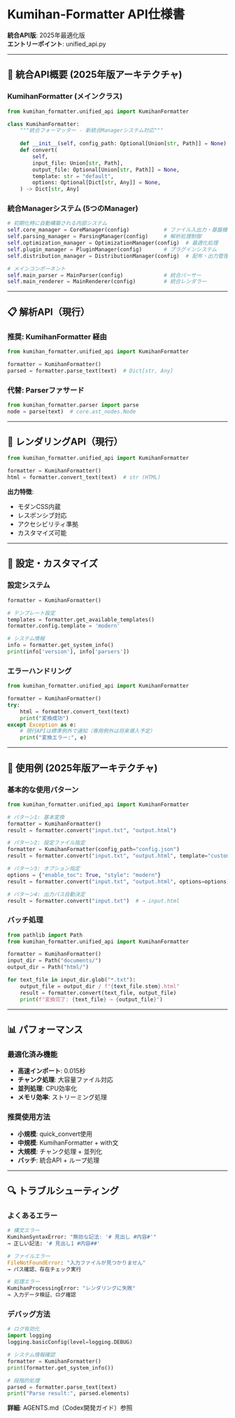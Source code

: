 # Kumihan-Formatter API仕様書

**統合API版**: 2025年最適化版  
**エントリーポイント**: unified_api.py

---

## 🎯 統合API概要 (2025年版アーキテクチャ)

### KumihanFormatter (メインクラス)
```python
from kumihan_formatter.unified_api import KumihanFormatter

class KumihanFormatter:
    """統合フォーマッター - 新統合Managerシステム対応"""
    
    def __init__(self, config_path: Optional[Union[str, Path]] = None)
    def convert(
        self,
        input_file: Union[str, Path],
        output_file: Optional[Union[str, Path]] = None,
        template: str = "default",
        options: Optional[Dict[str, Any]] = None,
    ) -> Dict[str, Any]
```

### 統合Managerシステム (5つのManager)
```python
# 初期化時に自動構築される内部システム
self.core_manager = CoreManager(config)           # ファイル入出力・基盤機能
self.parsing_manager = ParsingManager(config)     # 解析処理制御
self.optimization_manager = OptimizationManager(config)  # 最適化処理
self.plugin_manager = PluginManager(config)       # プラグインシステム
self.distribution_manager = DistributionManager(config)  # 配布・出力管理

# メインコンポーネント
self.main_parser = MainParser(config)             # 統合パーサー
self.main_renderer = MainRenderer(config)         # 統合レンダラー
```

---

## 📋 解析API（現行）

### 推奨: KumihanFormatter 経由
```python
from kumihan_formatter.unified_api import KumihanFormatter

formatter = KumihanFormatter()
parsed = formatter.parse_text(text)  # Dict[str, Any]
```

### 代替: Parserファサード
```python
from kumihan_formatter.parser import parse
node = parse(text)  # core.ast_nodes.Node
```

---

## 🎨 レンダリングAPI（現行）
```python
from kumihan_formatter.unified_api import KumihanFormatter

formatter = KumihanFormatter()
html = formatter.convert_text(text)  # str (HTML)
```

**出力特徴**:
- モダンCSS内蔵
- レスポンシブ対応
- アクセシビリティ準拠
- カスタマイズ可能

---

## 🔧 設定・カスタマイズ

### 設定システム
```python
formatter = KumihanFormatter()

# テンプレート設定
templates = formatter.get_available_templates()
formatter.config.template = 'modern'

# システム情報
info = formatter.get_system_info()
print(info['version'], info['parsers'])
```

### エラーハンドリング
```python
from kumihan_formatter.unified_api import KumihanFormatter

formatter = KumihanFormatter()
try:
    html = formatter.convert_text(text)
    print("変換成功")
except Exception as e:
    # 現行APIは標準例外で通知（専用例外は将来導入予定）
    print("変換エラー:", e)
```

---

## 🚀 使用例 (2025年版アーキテクチャ)

### 基本的な使用パターン
```python
from kumihan_formatter.unified_api import KumihanFormatter

# パターン1: 基本変換
formatter = KumihanFormatter()
result = formatter.convert("input.txt", "output.html")

# パターン2: 設定ファイル指定
formatter = KumihanFormatter(config_path="config.json")
result = formatter.convert("input.txt", "output.html", template="custom")

# パターン3: オプション指定
options = {"enable_toc": True, "style": "modern"}
result = formatter.convert("input.txt", "output.html", options=options)

# パターン4: 出力パス自動決定
result = formatter.convert("input.txt")  # → input.html
```

### バッチ処理
```python
from pathlib import Path
from kumihan_formatter.unified_api import KumihanFormatter

formatter = KumihanFormatter()
input_dir = Path("documents/")
output_dir = Path("html/")

for text_file in input_dir.glob("*.txt"):
    output_file = output_dir / f"{text_file.stem}.html"
    result = formatter.convert(text_file, output_file)
    print(f"変換完了: {text_file} → {output_file}")
```

---

## 📊 パフォーマンス

### 最適化済み機能
- **高速インポート**: 0.015秒
- **チャンク処理**: 大容量ファイル対応
- **並列処理**: CPU効率化
- **メモリ効率**: ストリーミング処理

### 推奨使用方法
- **小規模**: quick_convert使用
- **中規模**: KumihanFormatter + with文
- **大規模**: チャンク処理 + 並列化
- **バッチ**: 統合API + ループ処理

---

## 🔍 トラブルシューティング

### よくあるエラー
```python
# 構文エラー
KumihanSyntaxError: "無効な記法: '# 見出し #内容#'"
→ 正しい記法: '# 見出し1 #内容##'

# ファイルエラー  
FileNotFoundError: "入力ファイルが見つかりません"
→ パス確認、存在チェック実行

# 処理エラー
KumihanProcessingError: "レンダリングに失敗"
→ 入力データ検証、ログ確認
```

### デバッグ方法
```python
# ログ有効化
import logging
logging.basicConfig(level=logging.DEBUG)

# システム情報確認
formatter = KumihanFormatter()
print(formatter.get_system_info())

# 段階的処理
parsed = formatter.parse_text(text)
print("Parse result:", parsed.elements)
```

**詳細**: AGENTS.md（Codex開発ガイド）参照
